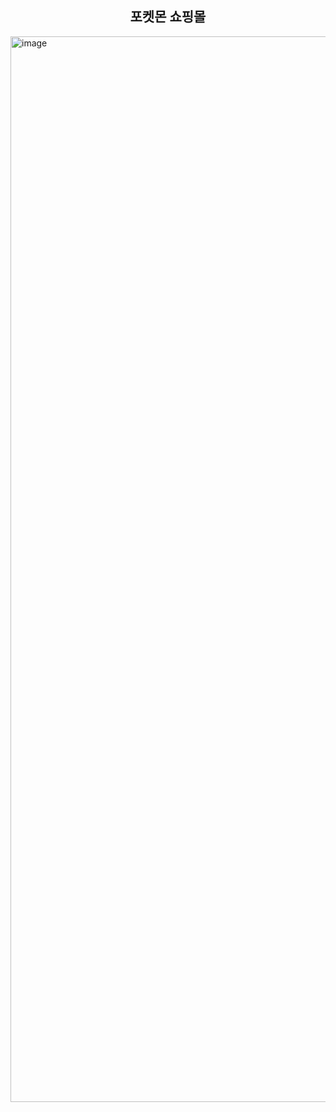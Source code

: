 <h2 align="middle">포켓몬 쇼핑몰</h2>
<img width="1705" alt="image" src="https://github.com/user-attachments/assets/bb9b4bf7-0476-463e-a406-543af60d5dfc">
